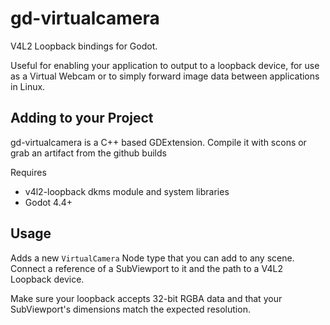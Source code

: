 # gd-virtualcamera

V4L2 Loopback bindings for Godot.

Useful for enabling your application to output to a loopback device, for use as a Virtual Webcam or to simply forward image data between applications in Linux.

## Adding to your Project

gd-virtualcamera is a C++ based GDExtension.  Compile it with scons or grab an artifact from the github builds

Requires
- v4l2-loopback dkms module and system libraries
- Godot 4.4+

## Usage

Adds a new `VirtualCamera` Node type that you can add to any scene.  Connect a reference of a SubViewport to it and the path to a V4L2 Loopback device.

Make sure your loopback accepts 32-bit RGBA data and that your SubViewport's dimensions match the expected resolution.
